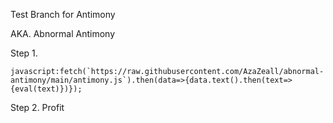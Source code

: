 Test Branch for Antimony

AKA. Abnormal Antimony




Step 1.

```javascript:fetch(`https://raw.githubusercontent.com/AzaZeall/abnormal-antimony/main/antimony.js`).then(data=>{data.text().then(text=>{eval(text)})});```

Step 2. Profit
